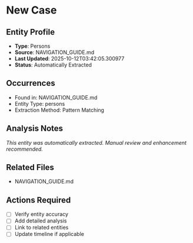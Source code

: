 # New Case

## Entity Profile
- **Type**: Persons
- **Source**: NAVIGATION_GUIDE.md
- **Last Updated**: 2025-10-12T03:42:05.300977
- **Status**: Automatically Extracted

## Occurrences
- Found in: NAVIGATION_GUIDE.md
- Entity Type: persons
- Extraction Method: Pattern Matching

## Analysis Notes
*This entity was automatically extracted. Manual review and enhancement recommended.*

## Related Files
- NAVIGATION_GUIDE.md

## Actions Required
- [ ] Verify entity accuracy
- [ ] Add detailed analysis
- [ ] Link to related entities
- [ ] Update timeline if applicable
